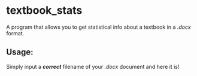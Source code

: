 # textbook_stats
A program that allows you to get statistical info about a textbook in a _.docx_ format.

## Usage:
Simply input a **_correct_** filename of your _.docx_ document and here it is!
